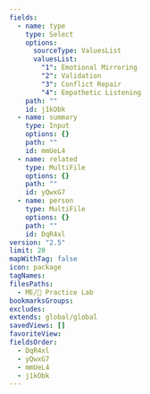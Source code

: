 ```yaml
---
fields:
  - name: type
    type: Select
    options:
      sourceType: ValuesList
      valuesList:
        "1": Emotional Mirroring
        "2": Validation
        "3": Conflict Repair
        "4": Empathetic Listening
    path: ""
    id: j1kObk
  - name: summary
    type: Input
    options: {}
    path: ""
    id: mmUeL4
  - name: related
    type: MultiFile
    options: {}
    path: ""
    id: yQwxG7
  - name: person
    type: MultiFile
    options: {}
    path: ""
    id: DqR4xl
version: "2.5"
limit: 20
mapWithTag: false
icon: package
tagNames: 
filesPaths:
  - ME/🧪 Practice Lab
bookmarksGroups: 
excludes: 
extends: global/global
savedViews: []
favoriteView: 
fieldsOrder:
  - DqR4xl
  - yQwxG7
  - mmUeL4
  - j1kObk
---
```

